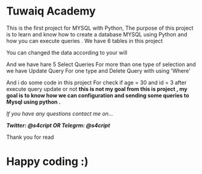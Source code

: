 # **Tuwaiq Academy**

This is the first project for MYSQL with Python, The purpose of this project is to learn and know how to create a database MYSQL using Python and how you can execute queries .
We have 6 tables in this project

You can changed the data according to your will

And we have hare 5 Select Queries For more than one type of selection and we have Update Query For one type and Delete Query with using 'Where'

And i do some code in this project For check if age = 30 and id = 3 after execute query update or not 
**this is not my goal from this is project , my goal is to know how we can configuration and sending some queries to Mysql using python .**

*If you have any questions contact me on...*

***Twitter: @s4cript OR Telegrm: @s4cript***

Thank you for read 

# **Happy coding :)**
